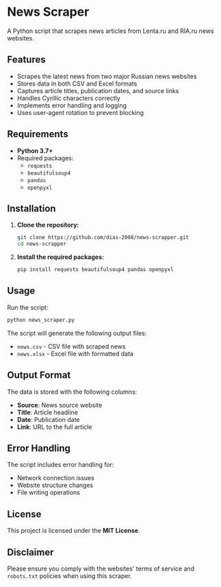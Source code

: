# News Scraper

A Python script that scrapes news articles from Lenta.ru and RIA.ru news websites.

## Features

- Scrapes the latest news from two major Russian news websites
- Stores data in both CSV and Excel formats
- Captures article titles, publication dates, and source links
- Handles Cyrillic characters correctly
- Implements error handling and logging
- Uses user-agent rotation to prevent blocking

## Requirements

- **Python 3.7+**
- Required packages:
  - `requests`
  - `beautifulsoup4`
  - `pandas`
  - `openpyxl`

## Installation

1. **Clone the repository:**
   ```bash
   git clone https://github.com/dias-2008/news-scrapper.git
   cd news-scrapper
   ```
2. **Install the required packages:**
   ```bash
   pip install requests beautifulsoup4 pandas openpyxl
   ```

## Usage

Run the script:

```bash
python news_scraper.py
```

The script will generate the following output files:

- `news.csv` - CSV file with scraped news
- `news.xlsx` - Excel file with formatted data

## Output Format

The data is stored with the following columns:

- **Source**: News source website
- **Title**: Article headline
- **Date**: Publication date
- **Link**: URL to the full article

## Error Handling

The script includes error handling for:

- Network connection issues
- Website structure changes
- File writing operations

## License

This project is licensed under the **MIT License**.

## Disclaimer

Please ensure you comply with the websites' terms of service and `robots.txt` policies when using this scraper.
